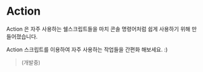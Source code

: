 # Action
Action 은 자주 사용하는 쉘스크립트들을 마치 콘솔 명령어처럼 쉽게 사용하기 위해 만들어졌습니다.

Action 스크립트를 이용하여 자주 사용하는 작업들을 간편화 해보세요. :)

> (개발중)